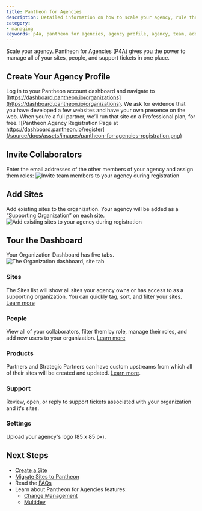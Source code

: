 ```yaml
---
title: Pantheon for Agencies
description: Detailed information on how to scale your agency, rule the world. Sign up for Pantheon for Agencies and get started with Pantheon.
category:
- managing
keywords: p4a, pantheon for agencies, agency profile, agency, team, add member, add members, add site, add sites, organization site, organization sites, p4a dashboard, agency dashboard, pantheon for agencies dashboard, products, custom upstream, custom upstreams, add product, add custom upstream
---
```

Scale your agency. Pantheon for Agencies (P4A) gives you the power to manage all of your sites, people, and support tickets in one place.

## Create Your Agency Profile
Log in to your Pantheon account dashboard and navigate to [https://dashboard.pantheon.io/organizations](https://dashboard.pantheon.io/organizations). We ask for evidence that you have developed a few websites and have your own presence on the web. When you’re a full partner, we’ll run that site on a Professional plan, for free.
![Pantheon Agency Registration Page at https://dashboard.pantheon.io/register](/source/docs/assets/images/pantheon-for-agencies-registration.png)

## Invite Collaborators

Enter the email addresses of the other members of your agency and assign them roles:
 ![Invite team members to your agency during registration](/source/docs/assets/images/create-org-invite-team-members.png)

## Add Sites
Add existing sites to the organization. Your agency will be added as a “Supporting Organization” on each site.
 ![Add existing sites to your agency during registration](/source/docs/assets/images/new-org-add-sites.png)

## Tour the Dashboard

Your Organization Dashboard has five tabs.
 ![The Organization dashboard, site tab](/source/docs/assets/images/organization-dashboard-tour.png)

### Sites

The Sites list will show all sites your agency owns or has access to as a supporting organization. You can quickly tag, sort, and filter your sites.
[Learn more](/docs/articles/organizations/managing-sites-and-teams-with-the-organization-dashboard/#add-sites-to-your-organization)

### People

View all of your collaborators, filter them by role, manage their roles, and add new users to your organization.
[Learn more](/docs/articles/organizations/managing-sites-and-teams-with-the-organization-dashboard/#add-users-to-your-organization)

### Products

Partners and Strategic Partners can have custom upstreams from which all of their sites will be created and updated.
[Learn more](/docs/articles/organizations/running-a-custom-upstream/).

### Support
Review, open, or reply to support tickets associated with your organization and it's sites.

### Settings

Upload your agency's logo (85 x 85 px).

## Next Steps

- [Create a Site](/docs/articles/sites/create)
- [Migrate Sites to Pantheon](/docs/articles/sites/migrate)
- Read the [FAQs](/docs/articles/organizations/pantheon-for-agencies-faq)
- Learn about Pantheon for Agencies features:
  - [Change Management](/docs/articles/organizations/change-management)
  - [Multidev](/docs/articles/sites/multidev)
